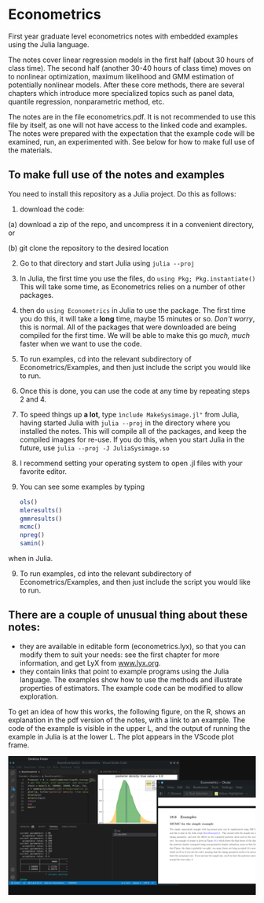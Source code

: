 # Econometrics
First year graduate level econometrics notes with embedded examples using the Julia language.

The notes cover linear regression models in the first half (about 30 hours of class time). The second half (another 30-40 hours of class time) moves on to nonlinear optimization, maximum likelihood and GMM estimation of potentially nonlinear models. After these core methods, there are several chapters which introduce more specialized topics such as panel data, quantile regression, nonparametric method, etc.

The notes are in the file econometrics.pdf. It is not recommended to use this file by itself, as one will not have access to the linked code and examples. The notes were prepared with the expectation that the example code will be examined, run, an experimented with. See below for how to make full use of the materials.

## To make full use of the notes and examples
You need to install this repository as a Julia project. Do this as follows:

1. download the code:

(a) download a zip of the repo, and uncompress it in a convenient directory, or

(b) git clone the repository to the desired location

2. Go to that directory and start Julia using ```julia --proj``` 

3. In Julia, the first time you use the files, do ```using Pkg; Pkg.instantiate()``` This will take some time, as Econometrics relies on a number of other packages.

4. then do ```using Econometrics``` in Julia to use the package. The first time you do this, it will take a **long** time, maybe 15 minutes or so. *Don't worry*, this is normal. All of the packages that were downloaded are being compiled for the first time. We will be able to make this go *much, much* faster when we want to use the code.

5. To run examples, cd into the relevant subdirectory of Econometrics/Examples, and then just include the script you would like to run.

6. Once this is done, you can use the code at any time by repeating steps 2 and 4.
7. To speed things up **a lot**, type ```ìnclude MakeSysimage.jl"``` from Julia, having started Julia with ```julia --proj``` in the directory where you installed the notes. This will compile all of the packages, and keep the compiled images for re-use. If you do this, when you start Julia in the future, use ```julia --proj -J JuliaSysimage.so```

7. I recommend setting your operating system to open .jl files with your favorite editor. 
8. You can see some examples by typing 
   ```julia
   ols()
   mleresults()
   gmmresults()
   mcmc()
   npreg()
   samin()
   ```
 when in Julia.
 
9. To run examples, cd into the relevant subdirectory of Econometrics/Examples, and then just include the script you would like to run.

## There are a couple of unusual thing about these notes:
- they are available in editable form (econometrics.lyx), so that you can modify them to suit your needs: see the first chapter for more information, and get LyX from  www.lyx.org. 
- they contain links that point to example programs using the Julia language. The examples show how to use the methods and illustrate properties of estimators. The example code can be modified to allow exploration.

To get an idea of how this works, the following figure, on the R, shows an explanation in the pdf version of the notes, with a link to an example. The code of the example is visible in the upper L, and the output of running the example in Julia is at the lower L. The plot appears in the VScode plot frame.

![example](https://github.com/mcreel/Econometrics/blob/master/example.png)
